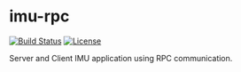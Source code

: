 # imu-rpc

[![Build Status](https://travis-ci.org/caiotoledo/imu-rpc.svg?branch=master)](https://travis-ci.org/caiotoledo/imu-rpc) [![License](https://img.shields.io/badge/license-MIT_License-blue.svg?style=flat)](LICENSE)

Server and Client IMU application using RPC communication.
